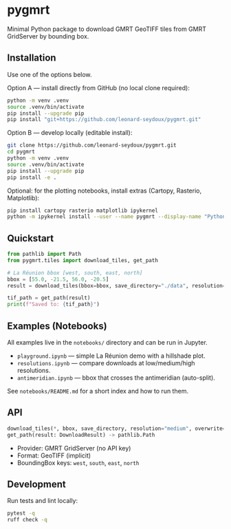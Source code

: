 # pygmrt

Minimal Python package to download GMRT GeoTIFF tiles from GMRT GridServer by bounding box.

## Installation

Use one of the options below.

Option A — install directly from GitHub (no local clone required):

```bash
python -m venv .venv
source .venv/bin/activate
pip install --upgrade pip
pip install "git+https://github.com/leonard-seydoux/pygmrt.git"
```

Option B — develop locally (editable install):

```bash
git clone https://github.com/leonard-seydoux/pygmrt.git
cd pygmrt
python -m venv .venv
source .venv/bin/activate
pip install --upgrade pip
pip install -e .
```

Optional: for the plotting notebooks, install extras (Cartopy, Rasterio, Matplotlib):

```bash
pip install cartopy rasterio matplotlib ipykernel
python -m ipykernel install --user --name pygmrt --display-name "Python (pygmrt)"
```

## Quickstart

```python
from pathlib import Path
from pygmrt.tiles import download_tiles, get_path

# La Réunion bbox [west, south, east, north]
bbox = [55.0, -21.5, 56.0, -20.5]
result = download_tiles(bbox=bbox, save_directory="./data", resolution="low")

tif_path = get_path(result)
print(f"Saved to: {tif_path}")
```

## Examples (Notebooks)

All examples live in the `notebooks/` directory and can be run in Jupyter.

- `playground.ipynb` — simple La Réunion demo with a hillshade plot.
- `resolutions.ipynb` — compare downloads at low/medium/high resolutions.
- `antimeridian.ipynb` — bbox that crosses the antimeridian (auto-split).

See `notebooks/README.md` for a short index and how to run them.

## API

```python
download_tiles(*, bbox, save_directory, resolution="medium", overwrite=False) -> DownloadResult
get_path(result: DownloadResult) -> pathlib.Path
```

- Provider: GMRT GridServer (no API key)
- Format: GeoTIFF (implicit)
- BoundingBox keys: `west`, `south`, `east`, `north`

## Development

Run tests and lint locally:

```bash
pytest -q
ruff check -q
```
